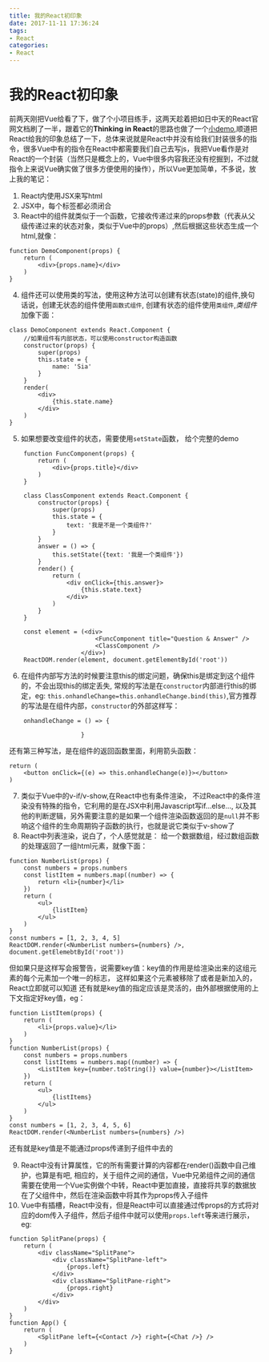 ```yaml
---
title: 我的React初印象
date: 2017-11-11 17:36:24
tags:
- React
categories: 
- React
---
```

# 我的React初印象
前两天刚把Vue给看了下，做了个小项目练手，这两天趁着把如日中天的React官网文档刷了一半，跟着它的**Thinking in React**的思路也做了一个[小demo](https://github.com/flyinglove/learning-react),顺道把React给我的印象总结了一下，总体来说就是React中并没有给我们封装很多的指令，很多Vue中有的指令在React中都需要我们自己去写js，我把Vue看作是对React的一个封装（当然只是概念上的，Vue中很多内容我还没有挖掘到，不过就指令上来说Vue确实做了很多方便使用的操作），所以Vue更加简单，不多说，放上我的笔记：
1. React内使用JSX来写html
2. JSX中，每个标签都必须闭合
3. React中的组件就类似于一个函数，它接收传递过来的props参数（代表从父级传递过来的状态对象，类似于Vue中的props）,然后根据这些状态生成一个html,就像：
```
function DemoComponent(props) {
	return (
		<div>{props.name}</div>
	)
}
```
4. 组件还可以使用类的写法，使用这种方法可以创建有状态(state)的组件,换句话说，创建无状态的组件使用`函数式组件`, 创建有状态的组件使用`类组件`,*类组件*加像下面：
```
class DemoComponent extends React.Component {
	//如果组件有内部状态，可以使用constructor构造函数
	constructor(props) {
		super(props)
		this.state = {
			name: 'Sia'
		}
	}
	render(
		<div>
			{this.state.name}
		</div>
	)
}
```
5. 如果想要改变组件的状态，需要使用`setState`函数， 给个完整的demo
```
	function FuncComponent(props) {
		return (
			<div>{props.title}</div>
		)
	}

	class ClassComponent extends React.Component {
		constructor(props) {
			super(props)
			this.state = {
				text: '我是不是一个类组件?'
			}
		}
		answer = () => {
			this.setState({text: '我是一个类组件'})
		}
		render() {
			return (
				<div onClick={this.answer}>
					{this.state.text}					
				</div>
			)
		}
	}

	const element = (<div>
						<FuncComponent title="Question & Answer" />
						<ClassComponent />
					</div>)
	ReactDOM.render(element, document.getElementById('root'))
```
6. 在组件内部写方法的时候要注意this的绑定问题，确保this是绑定到这个组件的，不会出现this的绑定丢失, 常规的写法是在`constructor`内部进行this的绑定，eg: `this.onhandleChange=this.onhandleChange.bind(this)`,官方推荐的写法是在组件内部，`constructor`的外部这样写：
```
	onhandleChange = () => {

					}
```
还有第三种写法，是在组件的返回函数里面，利用箭头函数：

```
return (
	<button onClick={(e) => this.onhandleChange(e)}></button>
)
```
7. 类似于Vue中的v-if/v-show,在React中也有条件渲染， 不过React中的条件渲染没有特殊的指令，它利用的是在JSX中利用Javascript写if...else..., 以及其他的判断逻辑，另外需要注意的是如果一个组件渲染函数返回的是`null`并不影响这个组件的生命周期钩子函数的执行，也就是说它类似于v-show了
8. React中列表渲染，说白了，个人感觉就是： 给一个数据数组，经过数组函数的处理返回了一组html元素，就像下面：
```
function NumberList(props) {
	const numbers = props.numbers
	const listItem = numbers.map((number) => {
		return <li>{number}</li>
	})
	return (
		<ul>
			{listItem}
		</ul>
	)
}
const numbers = [1, 2, 3, 4, 5]
ReactDOM.render(<NumberList numbers={numbers} />, document.getElemebtById('root'))

```
但如果只是这样写会报警告，说需要key值：key值的作用是给渲染出来的这组元素的每个元素加一个唯一的标志， 这样如果这个元素被移除了或者是新加入的，React立即就可以知道
还有就是key值的指定应该是灵活的，由外部根据使用的上下文指定好key值，eg：
```
function ListItem(props) {
	return (
		<li>{props.value}</li>
	)
}
function NumberList(props) {
	const numbers = props.numbers
	const listItems = numbers.map((number) => {
		<ListItem key={number.toString()} value={number}></ListItem>
	})
	return (
		<ul>
			{listItems}
		</ul>
	)
}
const numbers = [1, 2, 3, 4, 5, 6]
ReactDOM.render(<NumberList numbers={numbers} />)
```
还有就是key值是不能通过props传递到子组件中去的

9. React中没有计算属性，它的所有需要计算的内容都在render()函数中自己维护，也算是有吧,
	相应的，关于组件之间的通信，Vue中兄弟组件之间的通信需要在使用一个Vue实例做个中转，React中更加直接，直接将共享的数据放在了父组件中，然后在渲染函数中将其作为props传入子组件
10. Vue中有插槽，React中没有，但是React中可以直接通过传props的方式将对应的dom传入子组件，然后子组件中就可以使用`props.left`等来进行展示，eg:
```
function SplitPane(props) {
	return (
		<div className="SplitPane">
			<div className="SplitPane-left">
				{props.left}
			</div>
			<div className="SplitPane-right">
				{props.right}
			</div>
		</div>
	)
}
function App() {
	return (
		<SplitPane left={<Contact />} right={<Chat />} />
	)
}
```